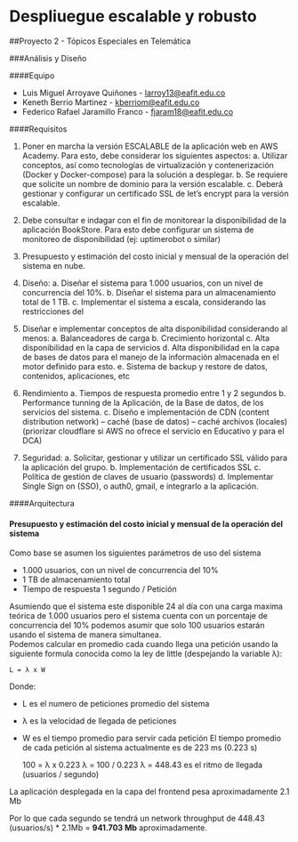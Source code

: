 # Despliuegue escalable y robusto

##Proyecto 2 - Tópicos Especiales en Telemática

###Análisis y Diseño

####Equipo

-   Luis Miguel Arroyave Quiñones - larroy13@eafit.edu.co
-   Keneth Berrio Martinez - kberriom@eafit.edu.co
-   Federico Rafael Jaramillo Franco - fjaram18@eafit.edu.co

####Requisitos

1. Poner en marcha la versión ESCALABLE de la aplicación web en AWS Academy. Para esto,
   debe considerar los siguientes aspectos:
   a. Utilizar conceptos, así como tecnologías de virtualización y contenerización (Docker
   y Docker-compose) para la solución a desplegar.
   b. Se requiere que solicite un nombre de dominio para la versión escalable.
   c. Deberá gestionar y configurar un certificado SSL de let’s encrypt para la versión
   escalable.

2. Debe consultar e indagar con el fin de monitorear la disponibilidad de la aplicación
   BookStore. Para esto debe configurar un sistema de monitoreo de disponibilidad (ej:
   uptimerobot o similar)
3. Presupuesto y estimación del costo inicial y mensual de la operación del sistema en nube.

4. Diseño:
   a. Diseñar el sistema para 1.000 usuarios, con un nivel de concurrencia del 10%.
   b. Diseñar el sistema para un almacenamiento total de 1 TB.
   c. Implementar el sistema a escala, considerando las restricciones del

5. Diseñar e implementar conceptos de alta disponibilidad considerando al menos:
   a. Balanceadores de carga
   b. Crecimiento horizontal
   c. Alta disponibilidad en la capa de servicios
   d. Alta disponibilidad en la capa de bases de datos para el manejo de la información
   almacenada en el motor definido para esto.
   e. Sistema de backup y restore de datos, contenidos, aplicaciones, etc

6. Rendimiento
   a. Tiempos de respuesta promedio entre 1 y 2 segundos
   b. Performance tunning de la Aplicación, de la Base de datos, de los servicios del
   sistema.
   c. Diseño e implementación de CDN (content distribution network) – caché (base de
   datos) – caché archivos (locales) (priorizar cloudflare si AWS no ofrece el servicio en
   Educativo y para el DCA)
7. Seguridad:
   a. Solicitar, gestionar y utilizar un certificado SSL válido para la aplicación del grupo.
   b. Implementación de certificados SSL
   c. Política de gestión de claves de usuario (passwords)
   d. Implementar Single Sign on (SSO), o auth0, gmail, e integrarlo a la aplicación.

####Arquitectura

#### Presupuesto y estimación del costo inicial y mensual de la operación del sistema
 Como base se asumen los siguientes parámetros de uso del sistema 
 
 - 1.000 usuarios, con un nivel de concurrencia del 10%
 - 1 TB de almacenamiento total
 - Tiempo de respuesta 1 segundo / Petición

Asumiendo que el sistema este disponible 24 al día con una carga maxima teórica de 1.000 usuarios pero el sistema cuenta con un porcentaje de concurrencia del 10% podemos asumir que solo 100 usuarios estarán usando el sistema de manera simultanea.  
Podemos calcular en promedio cada cuando llega una petición usando la siguiente formula conocida como la ley de little (despejando la variable λ):

    L = λ x W
Donde:
- L es el numero de peticiones promedio del sistema
- λ es la velocidad de llegada de peticiones
- W es el tiempo promedio para servir cada petición
El tiempo promedio de cada petición al sistema actualmente es de 223 ms (0.223 s)

    100 = λ x 0.223 
    λ = 100 / 0.223
    λ = 448.43 es el ritmo de llegada (usuarios / segundo)
    
La aplicación desplegada en la capa del frontend pesa aproximadamente 2.1 Mb

Por lo que cada segundo se tendrá un network throughput de 448.43 (usuarios/s) * 2.1Mb = **941.703 Mb** aproximadamente.
